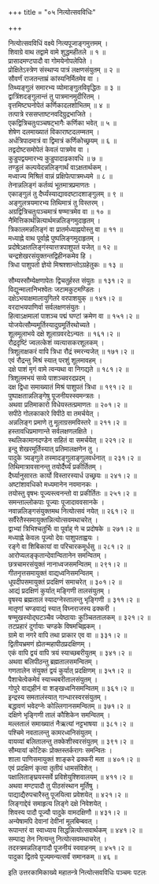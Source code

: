 +++
title = "०५ नित्योत्सवविधिः"

+++
  
नित्योत्सवविधिं वक्ष्ये नित्यपूजाङ्गमुत्तमम् ।  
शिवाग्रे वाथ तद्वामे वामे शुद्धमहीतले ॥ १ ॥  
प्रासादमण्टपादौ वा गोमयेनोपलेपिते ।  
प्रोक्षितेऽस्त्रेण संस्थाप्य पात्रं लक्षणसंयुतम् ॥ २ ॥  
सौवर्णं राजतन्ताम्रं कांस्यनिर्मितमेव वा ।  
तिथ्यङ्गुलं समारभ्य व्योमाङ्गुलविवृद्धितः ॥ ३ ॥  
द्वात्रिंशदङ्गुलान्तं तु पात्रमानमुदीरितम् ।  
वृत्तमिष्टघनोपेतं कर्णिकादलशोभितम् ॥ ४ ॥  
तत्पात्रे रससप्ताष्टनवदिग्रुद्रभाजिते ।  
एकद्वित्रिचतुःपञ्चषट्भागैः कर्णिका भवेत् ॥ ५ ॥  
शेषेण दलमाख्यातं विकाराष्टदलम्मतम् ।  
अर्धत्रिपादमात्रं वा द्विमात्रं कर्णिकोच्छ्रयम् ॥ ६ ॥  
तद्वदोष्टसमोपेतं केवलं पात्रमेव वा ।  
कुडुपद्वयमारभ्य कुडुपादाढकावधि ॥ ७ ॥  
तण्डुलं कल्पयेदन्नलिङ्गार्थं वाऽक्षतार्थकम् ।  
मध्वाज्य मिश्रितं वान्नं प्रक्षिपेत्पात्रमध्यमे ॥ ८ ॥  
तेनान्नलिङ्गं कर्तव्यं भूतमात्रप्रमाणतः ।  
एकाङ्गुलं तु दैर्घ्यंस्याद्यावदष्टादशाङ्गुलम् ॥ ९ ॥  
अङ्गुलत्रयमारभ्य तिथिमात्रं तु विस्तरम् ।  
अग्रद्वित्रिचतुःपञ्चमात्रं षण्मात्रमेव वा ॥ १० ॥  
नैमित्तिकार्थन्नित्यार्थमन्नलिङ्गमुदाहृतम् ।  
त्रिकालमन्नलिङ्गं वा प्रातर्मध्याह्नयोस्तु वा ॥ ११ ॥  
मध्याह्ने वाथ पूर्वाह्ने पुष्पलिङ्गमुदाहृतम् ।  
प्रदोषेऽक्षतलिङ्गंस्यात्तत्रपाशुपतं यजेत् ॥ १२ ॥  
चन्द्रशेखरसंयुक्तन्तद्विहीनकमेव हि ।  
त्रिधा पाशुपतो ज्ञेयो मिश्रश्शान्तोऽग्रहेतुकः ॥ १३ ॥  
  
सौम्यस्सौम्येक्षणापेतः द्विचतुर्हस्त संयुतः ॥ १३१।२ ॥  
विद्युन्मालानिभश्वेतः जटामकुटमण्डितः ।  
दक्षेऽभयाक्षमालायुगितरे वरपाशयुक् ॥ १४१।२ ॥  
वरदाभयपाणिर्वा सर्वलक्षणसंयुतः ।  
हित्वाऽक्षमालां पाशञ्च पद्मं घण्टां क्रमेण वा ॥ १५१।२ ॥  
योजयेत्सौम्यमूर्तिस्यादुग्रमूर्तिरथोच्यते ।  
शूलमूलाभये दक्षे शूलाग्रवरदेऽन्यतः ॥ १६१।२ ॥  
रौद्रदृष्टिं ज्वलत्केशं व्यत्यासकरशूलकम् ।  
त्रिशूलाक्षकरं वापि त्रिधा रौद्रं स्मरन्यजेत् ॥ १७१।२ ॥  
एवं रौद्रन्तु मिश्रं स्यात् परशुं शूलमावहम् ।   
दक्षे पाशं मृगं वामे त्वन्यथा वा निगद्यते ॥ १८१।२ ॥  
त्रिशूलमभयं सव्ये पाशञ्चवरदप्रदम् ।  
दक्ष द्विधा समाख्यातं मिश्रं पाशुपतं त्रिधा ॥ १९१।२ ॥  
पुष्पाक्षतान्नलिङ्गेषु पूजनीयस्स्वमन्त्रतः ।  
अथवा प्रतिमाकारो विधेयस्तत्प्रमाणतः ॥ २०१।२ ॥  
सपीठे गोलकाकारे विपीठे वा तमर्चयेत् ।  
अन्नलिङ्ग प्रमाणे तु मूलाग्रसमविस्तरे ॥ २११।२ ॥  
हस्तावधिप्रमाणान्ते सर्वलक्षणलक्षिते ।  
स्थलिकामानदण्डेन सहितं वा समर्चयेत् ॥ २२१।२ ॥  
इन्दु शेखरमूर्तिस्यात् प्रतिमालक्षणेन तु ।  
पादुके त्र्यङ्गुले तस्मादङ्गुलाङ्गुलवर्धनात् ॥ २३१।२ ॥  
तिथिमात्रावसानन्तु तयोर्दैर्घ्यं प्रकीर्तितम् ।  
दैर्घ्यानुसारतः कार्यो विस्तारस्यार्ध उच्छ्रयः ॥ २४१।२ ॥  
अष्टांशावधिको मध्यमानेन नवमानकः ।  
तयोस्तु वृषभः पूज्यस्त्वनन्तो वा प्रकीर्तितः ॥ २५१।२ ॥  
समन्ताल्लोकपाः पूज्याः पूजादाववसानके ।  
नवान्नलिङ्गसंयुक्तमथ नित्योत्सवं नयेत् ॥ २६१।२ ॥  
सर्वैरेतैस्समायुक्तन्नित्योत्सवमथाचरेत् ।  
द्वाभ्यां त्रिभिश्चतुर्भिः वा पूर्वाह् णे च प्रदोषके ॥ २७१।२ ॥  
मध्याह्ने केवलः पूज्यो देवः पाशुपताह्वयः ।  
रङ्गे वा शिबिकायां वा परिचारकमूर्धसु ॥ २८१।२ ॥  
आरोप्यलङ्कृतान्देवान्वितानेन समन्वितम् ।  
छत्रचामरसंयुक्तं नानाध्वजसमन्वितम् ॥ २९१।२ ॥  
गीतनृत्तसमायुक्तं वाद्यध्वनिसमन्वितम् ।  
धूपदीपसमायुक्तं प्रदक्षिणं समाचरेत् ॥ ३०१।२ ॥  
आद्यं प्रदक्षिणं कुर्यात् मङ्गिणी तालसंयुतम् ।  
वृषस्य ब्रह्मतालं स्यादग्नेस्तालन्तु भृङ्गिणी ॥ ३११।२ ॥  
मातृणां चण्डवाद्यं स्यात् विघ्नराजस्य ढक्करी ।   
षण्मुखस्योद्घटञ्चैव ज्येष्ठायाः कुञ्चिततालकम् ॥ ३२१।२ ॥  
तटप्रहारं दुर्गायाः चण्डके विषमचिह्नकम् ।  
ग्रामे वा नगरे वापि तथा प्राकार एव वा ॥ ३३१।२ ॥  
द्वितीयभ्रमणं ह्येतन्महापीठप्रदक्षिणम् ।  
एकं वापि द्वयं वापि त्रयं स्याच्छबरीयुतम् ॥ ३४१।२ ॥  
अथवा बलिपीठन्तु ब्रह्मतालसमन्वितम् ।  
गणतालेन संयुक्तं द्वयं कुर्यात् प्रदक्षिणम् ॥ ३५१।२ ॥  
पैशाचेत्वेकमेवं स्याच्चबरीतालसंयुतम् ।  
गोपुरे वाद्यहीनं वा शङ्खध्वनिसमन्वितम् ॥ ३६१।२ ॥  
इन्द्रस्य समतालंस्यात् गान्धारस्वरसंयुतम् ।  
बद्धावणं भवेदग्नेः कोल्लिगानसमन्वितम् ॥ ३७१।२ ॥  
दक्षिणे भृङ्गिणी तालं कौशिकेन समन्वितम् ।  
मल्लतालं समाख्यातं नैऋत्यां नट्टभाषया ॥ ३८१।२ ॥  
पश्चिमे नवतालन्तु कामरध्वनिसंयुतम् ।  
वायव्यां बलितालन्तु तक्केशीस्वरसंयुतम् ॥ ३९१।२ ॥  
सौम्यायां कोटिकः प्रोक्तस्तर्करागः समन्वितः ।  
शाला पाणिसमायुक्तं शाङ्करे ढक्करी मता ॥ ४०१।२ ॥  
एवं प्रदक्षिणं कृत्वा तृतीयं धामसंविशेत् ।  
पक्षालिताङ्घ्रयस्सर्वे प्रविशेयुश्शिवालयम् ॥ ४११।२ ॥  
अथवा मण्टपादौ तु पीठसंस्थान मूर्तिषु ।  
पाद्याद्यैरुपचारैस्तु पूजयित्वा प्रवेशयेत् ॥ ४२१।२ ॥  
लिङ्गाद्देवं समाहृत्य लिङ्गे दक्षे निवेशयेत् ।  
शिवस्य पादौ पूज्यौ पादुके वामदक्षिणौ ॥ ४३१।२ ॥  
अन्येषामपि देवानां देवीनां मूलबिम्बवत् ।  
रूपान्तरं वा स्वाध्याय सिद्धन्नित्योत्सवार्थकम् ॥ ४४१।२ ॥  
सम्पाद्य तेन नित्यन्तु नित्योत्सवमथाचरेत् ।  
तदस्त्रमन्नलिङ्गादौ पूजनीयं स्ववाहनम् ॥ ४५१।२ ॥  
पादुका द्वितये पूज्यमन्यत्सर्वं समानकम् ॥ ४६ ॥  
  
इति उत्तरकामिकाख्ये महातन्त्रे नित्योत्सवविधिः पञ्चमः पटलः  
  
  